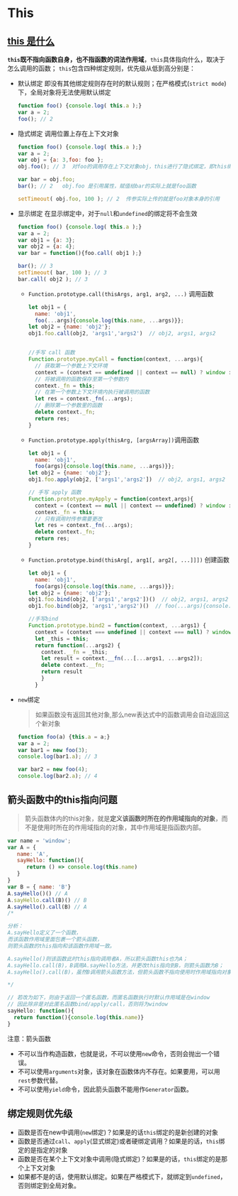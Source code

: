 # This

## [this 是什么](https://segmentfault.com/a/1190000014224541)

**`this`既不指向函数自身，也不指函数的词法作用域**，`this`具体指向什么，取决于怎么调用的函数；
`this`包含四种绑定规则，优先级从低到高分别是：

- 默认绑定
即没有其他绑定规则存在时的默认规则；在严格模式(`strict mode`)下，全局对象将无法使用默认绑定

    ```js
    function foo() {console.log( this.a );}
    var a = 2; 
    foo(); // 2
    ```

- 隐式绑定
  调用位置上存在上下文对象

  ```js
  function foo() {console.log( this.a );}
  var a = 2;
  var obj = {a: 3,foo: foo };
  obj.foo(); // 3  对foo的调用存在上下文对象obj，this进行了隐式绑定，即this绑定到了obj上
  
  var bar = obj.foo;
  bar(); // 2   obj.foo 是引用属性，赋值给bar的实际上就是foo函数

  setTimeout( obj.foo, 100 ); // 2  传参实际上传的就是foo对象本身的引用
  ```

- 显示绑定
  在显示绑定中，对于`null`和`undefined`的绑定将不会生效

  ```js
  function foo() {console.log( this.a );}
  var a = 2;
  var obj1 = {a: 3};
  var obj2 = {a: 4};
  var bar = function(){foo.call( obj1 );}
  
  bar(); // 3
  setTimeout( bar, 100 ); // 3
  bar.call( obj2 ); // 3
  ```

  - `Function.prototype.call(thisArgs, arg1, arg2, ...)` 调用函数

    ```js
    let obj1 = {
      name: 'obj1',
      foo(...args){console.log(this.name, ...args)}};
    let obj2 = {name: 'obj2'};
    obj1.foo.call(obj2, 'args1','args2')  // obj2, args1, args2


    //手写 call 函数
    Function.prototype.myCall = function(context, ...args){
      // 获取第一个参数上下文环境
      context = (context == undefined || context == null) ? window : context;
      // 将被调用的函数保存至第一个参数内
      context._fn = this;
      // 在第一个参数上下文环境内执行被调用的函数
      let res = context._fn(...args);
      // 删除第一个参数里的函数
      delete context._fn;
      return res;
    }

    ```

  - `Function.prototype.apply(thisArg, [argsArray])`调用函数
  
    ```js
    let obj1 = {
      name: 'obj1',
      foo(args){console.log(this.name, ...args)}};
    let obj2 = {name: 'obj2'};
    obj1.foo.apply(obj2, ['args1','args2'])  // obj2, args1, args2

    // 手写 apply 函数
    Function.prototype.myApply = function(context,args){
      context = (context == null || context == undefined) ? window : context;
      context._fn = this;
      // 只有调用时传参需要更改
      let res = context._fn(...args);
      delete context._fn;
      return res;
    }
    ```

  - `Function.prototype.bind(thisArg[, arg1[, arg2[, ...]]])` 创建函数
  
    ```js
    let obj1 = {
      name: 'obj1',
      foo(args){console.log(this.name, ...args)}};
    let obj2 = {name: 'obj2'};
    obj1.foo.bind(obj2, ['args1','args2'])()  // obj2, args1, args2
    obj1.foo.bind(obj2, 'args1','args2')()  // foo(...args){console.log(...args)}

    //手写bind
    Function.prototype.bind2 = function(context, ...args1) {
      context = (context === undefined || context === null) ? window : context;
      let _this = this;
      return function(...args2) {
        context.__fn = _this;
        let result = context.__fn(...[...args1, ...args2]);
        delete context.__fn;
        return result
        }
      }
    ```

- `new`绑定
  > 如果函数没有返回其他对象,那么new表达式中的函数调用会自动返回这个新对象

  ```js
  function foo(a) {this.a = a;}
  var a = 2;
  var bar1 = new foo(3);
  console.log(bar1.a); // 3
  
  var bar2 = new foo(4);
  console.log(bar2.a); // 4
  ```

## 箭头函数中的this指向问题

> 箭头函数体内的this对象，就是**定义该函数时所在的作用域指向的对象**，而不是使用时所在的作用域指向的对象，其中作用域是指函数内部。

```js
var name = 'window'; 
var A = {
   name: 'A',
   sayHello: function(){
      return () => console.log(this.name)
   }
}
var B = { name: 'B'}
A.sayHello()() // A
A.sayHello.call(B)() // B
A.sayHello().call(B) // A
/*

分析：
A.sayHello定义了一个函数，
而该函数作用域里面包裹一个箭头函数，
则箭头函数的this指向和该函数作用域一致。

A.sayHello()则该函数此时this指向调用者A，所以箭头函数this也为A；
A.sayHello.call(B)，B调用A.sayHello方法，并更改this指向到B，则箭头函数为B；
A.sayHello().call(B)，虽然B调用箭头函数方法，但箭头函数不指向使用时作用域指向对象，因此仍为A

*/

// 若改为如下，则由于返回一个匿名函数，而匿名函数执行时默认作用域是在window
// 因此除非是对此匿名函数bind/apply/call，否则将为window
sayHello: function(){
  return function(){console.log(this.name)}
}

```

注意：箭头函数

- 不可以当作构造函数，也就是说，不可以使用`new`命令，否则会抛出一个错误。
- 不可以使用`arguments`对象，该对象在函数体内不存在。如果要用，可以用`rest`参数代替。
- 不可以使用`yield`命令，因此箭头函数不能用作`Generator`函数。

## 绑定规则优先级

- 函数是否在new中调用(`new`绑定)？如果是的话`this`绑定的是新创建的对象
- 函数是否通过`call`、`apply`(显式绑定)或者硬绑定调用？如果是的话，`this`绑定的是指定的对象
- 函数是否在某个上下文对象中调用(隐式绑定)？如果是的话，`this`绑定的是那个上下文对象
- 如果都不是的话，使用默认绑定。如果在严格模式下，就绑定到`undefined`，否则绑定到全局对象。
